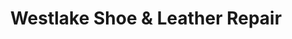 ---
title: "Westlake Shoe & Leather Repair"
url: /daly-city/westlake-shoe-and-leather-repair/
shop: shoes
---